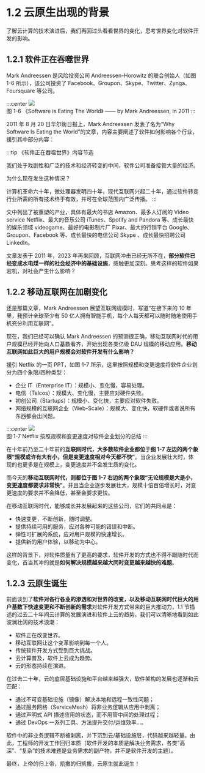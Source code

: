 # 1.2 云原生出现的背景

了解云计算的技术演进后，我们再回过头看看世界的变化，思考世界变化对软件开发的影响。

## 1.2.1 软件正在吞噬世界

Mark Andreessen 是风险投资公司 Andreessen-Horowitz 的联合创始人（如图 1-6 所示），该公司投资了 Facebook、Groupon、Skype、Twitter、Zynga、Foursquare 等公司。

:::center
  ![](../assets/SoftwareEatingTheWorld.jpg)<br/>
 图 1-6 《Software is Eating The World》 —— by Mark Andreessen, in 2011
:::

2011 年 8 月 20 日华尔街日报上，Mark Andreessen 发表了名为“Why Software Is Eating the World”的文章，内容主要阐述了软件如何影响各个行业，援引其中部分内容：

:::tip 《软件正在吞噬世界》内容节选

我们处于戏剧性和广泛的技术和经济转变的中间，软件公司准备接管大量的经济。

为什么现在发生这种情况？

计算机革命六十年，微处理器发明四十年，现代互联网兴起二十年，通过软件转变行业所需的所有技术终于有效，并可在全球范围内广泛传播。
:::

文中列出了被重塑的产业，具体有最大的书店 Amazon、最多人订阅的 Video service Netflix、最大的音乐公司 iTunes、Spotify and Pandora 等、成长最快的娱乐领域 videogame、最好的电影制片厂 Pixar、最大的行销平台 Google、Groupon、Facebook 等、成长最快的电信公司 Skype 、成长最快招聘公司 LinkedIn。

文章发表于 2011 年，2023 年再来回顾，互联网冲击已经无所不在，**部分软件已经变成水电煤一样的社会经济中的基础设施**，感触更加深刻。思考这样的软件如果宕机，对社会产生什么影响？

## 1.2.2 移动互联网在加剧变化

还是那篇文章，Mark Andreessen 展望互联网规模时，写道“在接下来的 10 年里，我预计全球至少有 50 亿人拥有智能手机，每个人每天都可以随时随地使用手机充分利用互联网”。

现在，我们已经可以确认 Mark Andreessen 的预测很正确，移动互联网时代的用户规模已经开始向人口基数看齐，开始出现各类亿级 DAU 规模的移动应用。**移动互联网如此巨大的用户规模会对软件开发有什么影响？**

援引 Netflix 的一页 PPT，如图 1-7 所示，这里按照规模和变更速度将软件企业划分为四个象限/四种类型：

- 企业 IT（Enterprise IT）：规模小、变化慢，容易处理。
- 电信（Telcos）：规模大、变化慢，主要应对硬件失败。
- 初创公司（Startups）：规模小、变化快，主要应对软件失败。
- 网络规模的互联网企业（Web-Scale）：规模大、变化快，软硬件或者说所有东西都会出问题。

:::center
  ![](../assets/ppt4.jpg)<br/>
 图 1-7 Netflix 按照规模和变更速度对软件企业划分的总结
:::

在十年前乃至二十年前的**互联网时代，大多数软件企业都位于图 1-7 左边的两个象限“规模或许有大有小，但是变更速度相对今天都不快”**。当企业发展壮大时，体现的也更多是在规模上，变更速度并不会发生质的变化。

而今天的**移动互联网时代，则都位于图 1-7 右边的两个象限“无论规模是大是小，变更速度都要求非常快”**。并且当企业逐步发展壮大，规模十倍百倍增长时，对变更速度的要求并不会降低，甚至会要求更快。

在移动互联网时代，能够成长并发展起来的这些公司，它们的共同点是：

- 快速变更，不断创新，随时调整。
- 提供持续可用的服务，应对各种可能的错误和中断。
- 弹性可扩展的系统，应对用户规模的快速增长。
- 提供新的用户体验，以移动为中心。

这样的背景下，对软件质量有了更高的要求，软件开发的方式也不得不跟随时代而变化，首当其冲的就是**如何解决规模越来越大同时变更越来越快的难题**。


## 1.2.3 云原生诞生

前面谈到了**软件对各行各业的渗透和对世界的改变，以及移动互联网时代巨大的用户基数下快速变更和不断创新的需求**对软件开发方式带来的巨大推动力，1.1 节描述的过去二十年间云计算的发展演进和软件上云的趋势，我们可以清晰地看到如此波澜壮阔的技术浪潮：

- 软件正在改变世界。
- 移动互联网让这个变革影响到每一个人。
- 传统软件开发方式受到巨大挑战。
- 云计算普及，软件上云成为趋势。
- 云的形态持续在演进。


在过去二十年，云的底层基础设施和平台越来越强大，软件架构的发展也逐渐和云匹配：
- 通过不可变基础设施（镜像）解决本地和远程一致性问题；
- 通过服务网格（ServiceMesh）将非业务逻辑从应用中剥离；
- 通过声明式 API 描述应用的状态，而不用管中间的处理过程；
- 通过 DevOps 一系列工具、方法提升交付/运维效率...。

软件中的非业务逻辑不断被剥离，并下沉到云/基础设施层，代码越来越轻量。由此，工程师的开发工作回归本质（软件开发的本质是解决业务需求，各类“高深”、“复杂”的技术难题是业务需求的副产物，并不是软件开发的主题）。

最终，上帝的归上帝，凯撒的归凯撒，云原生就此诞生！




